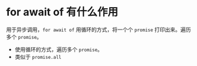 # for await of 有什么作用

用于异步调用，`for await of` 用循环的方式，将一个个 `promise` 打印出来。遍历多个 `promise`。

- 使用循环的方式，遍历多个 `promise`。
- 类似于 `promise.all`
